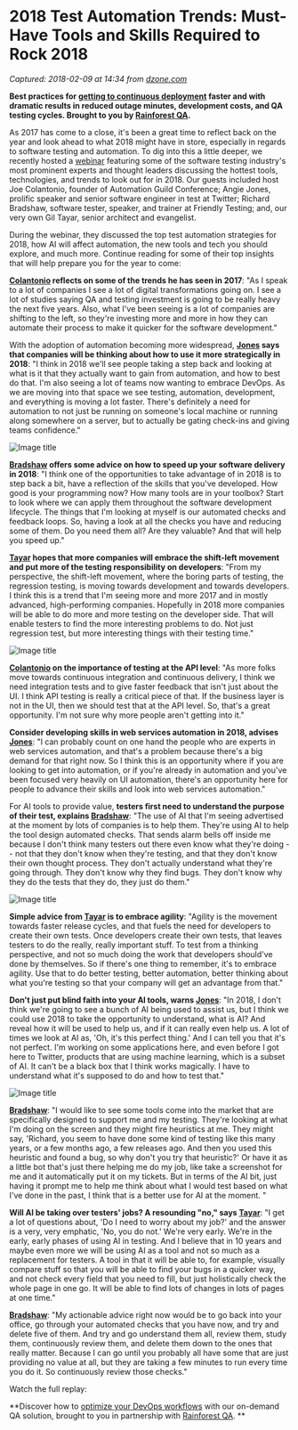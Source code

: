 # 2018 Test Automation Trends: Must-Have Tools and Skills Required to Rock 2018

_Captured: 2018-02-09 at 14:34 from [dzone.com](https://dzone.com/articles/2018-test-automation-trends-must-have-tools-and-sk?edition=361094&utm_source=Zone%20Newsletter&utm_medium=email&utm_campaign=devops%202018-02-09)_

**Best practices for [getting to continuous deployment](https://dzone.com/go?i=268427&u=https%3A%2F%2Finfo.rainforestqa.com%2Febook-getting-to-continuous-deployment%3Futm_campaign%3Dgetting-to-continuous-deployment%26utm_medium%3Ddisplay%26utm_source%3Ddzone) faster and with dramatic results in reduced outage minutes, development costs, and QA testing cycles. Brought to you by [Rainforest QA](https://dzone.com/go?i=268427&u=https%3A%2F%2Fwww.rainforestqa.com%3Futm_campaign%3Dhome-page%26utm_medium%3Ddisplay%26utm_source%3Ddzone).**

As 2017 has come to a close, it's been a great time to reflect back on the year and look ahead to what 2018 might have in store, especially in regards to software testing and automation. To dig into this a little deeper, we recently hosted a [webinar](https://t.umblr.com/redirect?z=https%3A%2F%2Fwww.youtube.com%2Fwatch%3Fv%3DJINmEaUnkzU%26t%3D2349s&t=MDRhMjQxMmI5MjgzYTU4MDdkYjU1ZmFmYTY2Y2ZhZjJjOTMwYTBlMyxhTEtYOHlJOQ%3D%3D&b=t%3ANLFYgfh4nj2k83dl9_xdwQ&p=http%3A%2F%2Ftestautomation.applitools.com%2Fpost%2F169913493132%2F2018-test-automation-trends-must-have-tools&m=1) featuring some of the software testing industry's most prominent experts and thought leaders discussing the hottest tools, technologies, and trends to look out for in 2018. Our guests included host Joe Colantonio, founder of Automation Guild Conference; Angie Jones, prolific speaker and senior software engineer in test at Twitter; Richard Bradshaw, software tester, speaker, and trainer at Friendly Testing; and, our very own Gil Tayar, senior architect and evangelist.

During the webinar, they discussed the top test automation strategies for 2018, how AI will affect automation, the new tools and tech you should explore, and much more. Continue reading for some of their top insights that will help prepare you for the year to come:

**[Colantonio](https://twitter.com/jcolantonio) reflects on some of the trends he has seen in 2017**: "As I speak to a lot of companies I see a lot of digital transformations going on. I see a lot of studies saying QA and testing investment is going to be really heavy the next five years. Also, what I've been seeing is a lot of companies are shifting to the left, so they're investing more and more in how they can automate their process to make it quicker for the software development."

With the adoption of automation becoming more widespread, **[Jones](https://twitter.com/techgirl1908) says that companies will be thinking about how to use it more strategically in 2018**: "I think in 2018 we'll see people taking a step back and looking at what is it that they actually want to gain from automation, and how to best do that. I'm also seeing a lot of teams now wanting to embrace DevOps. As we are moving into that space we see testing, automation, development, and everything is moving a lot faster. There's definitely a need for automation to not just be running on someone's local machine or running along somewhere on a server, but to actually be gating check-ins and giving teams confidence."

![Image title](https://dzone.com/storage/temp/7979672-screen-shot-2018-01-26-at-53653-pm.png)

**[Bradshaw](https://twitter.com/FriendlyTester) offers some advice on how to speed up your software delivery in 2018**: "I think one of the opportunities to take advantage of in 2018 is to step back a bit, have a reflection of the skills that you've developed. How good is your programming now? How many tools are in your toolbox? Start to look where we can apply them throughout the software development lifecycle. The things that I'm looking at myself is our automated checks and feedback loops. So, having a look at all the checks you have and reducing some of them. Do you need them all? Are they valuable? And that will help you speed up."

**[Tayar](https://twitter.com/giltayar) hopes that more companies will embrace the shift-left movement and put more of the testing responsibility on developers**: "From my perspective, the shift-left movement, where the boring parts of testing, the regression testing, is moving towards development and towards developers. I think this is a trend that I'm seeing more and more 2017 and in mostly advanced, high-performing companies. Hopefully in 2018 more companies will be able to do more and more testing on the developer side. That will enable testers to find the more interesting problems to do. Not just regression test, but more interesting things with their testing time."

![Image title](https://dzone.com/storage/temp/7979676-screen-shot-2018-01-26-at-53721-pm.png)

**[Colantonio](https://twitter.com/jcolantonio) on the importance of testing at the API level**: "As more folks move towards continuous integration and continuous delivery, I think we need integration tests and to give faster feedback that isn't just about the UI. I think API testing is really a critical piece of that. If the business layer is not in the UI, then we should test that at the API level. So, that's a great opportunity. I'm not sure why more people aren't getting into it."

**Consider developing skills in web services automation in 2018, advises [Jones](https://twitter.com/techgirl1908)**: "I can probably count on one hand the people who are experts in web services automation, and that's a problem because there's a big demand for that right now. So I think this is an opportunity where if you are looking to get into automation, or if you're already in automation and you've been focused very heavily on UI automation, there's an opportunity here for people to advance their skills and look into web services automation."

For AI tools to provide value, **testers first need to understand the purpose of their test, explains [Bradshaw](https://twitter.com/FriendlyTester)**: "The use of AI that I'm seeing advertised at the moment by lots of companies is to help them. They're using AI to help the tool design automated checks. That sends alarm bells off inside me because I don't think many testers out there even know what they're doing -- not that they don't know when they're testing, and that they don't know their own thought process. They don't actually understand what they're going through. They don't know why they find bugs. They don't know why they do the tests that they do, they just do them."

![Image title](https://dzone.com/storage/temp/7979678-screen-shot-2018-01-26-at-53754-pm.png)

**Simple advice from [Tayar](https://twitter.com/giltayar) is to embrace agility**: "Agility is the movement towards faster release cycles, and that fuels the need for developers to create their own tests. Once developers create their own tests, that leaves testers to do the really, really important stuff. To test from a thinking perspective, and not so much doing the work that developers should've done by themselves. So if there's one thing to remember, it's to embrace agility. Use that to do better testing, better automation, better thinking about what you're testing so that your company will get an advantage from that."

**Don't just put blind faith into your AI tools, warns [Jones](https://twitter.com/techgirl1908)**: "In 2018, I don't think we're going to see a bunch of AI being used to assist us, but I think we could use 2018 to take the opportunity to understand, what is AI? And reveal how it will be used to help us, and if it can really even help us. A lot of times we look at AI as, 'Oh, it's this perfect thing.' And I can tell you that it's not perfect. I'm working on some applications here, and even before I got here to Twitter, products that are using machine learning, which is a subset of AI. It can't be a black box that I think works magically. I have to understand what it's supposed to do and how to test that."

![Image title](https://dzone.com/storage/temp/7979679-screen-shot-2018-01-26-at-53817-pm.png)

**[Bradshaw](https://twitter.com/FriendlyTester)**: "I would like to see some tools come into the market that are specifically designed to support me and my testing. They're looking at what I'm doing on the screen and they might fire heuristics at me. They might say, 'Richard, you seem to have done some kind of testing like this many years, or a few months ago, a few releases ago. And then you used this heuristic and found a bug, so why don't you try that heuristic?' Or have it as a little bot that's just there helping me do my job, like take a screenshot for me and it automatically put it on my tickets. But in terms of the AI bit, just having it prompt me to help me think about what I would test based on what I've done in the past, I think that is a better use for AI at the moment. "

**Will AI be taking over testers' jobs? A resounding "no," says [Tayar](https://twitter.com/giltayar)**: "I get a lot of questions about, 'Do I need to worry about my job?' and the answer is a very, very emphatic, 'No, you do not.' We're very early. We're in the early, early phases of using AI in testing. And I believe that in 10 years and maybe even more we will be using AI as a tool and not so much as a replacement for testers. A tool in that it will be able to, for example, visually compare stuff so that you will be able to find your bugs in a quicker way, and not check every field that you need to fill, but just holistically check the whole page in one go. It will be able to find lots of changes in lots of pages at one time."

**[Bradshaw](https://twitter.com/FriendlyTester)**: "My actionable advice right now would be to go back into your office, go through your automated checks that you have now, and try and delete five of them. And try and go understand them all, review them, study them, continuously review them, and delete them down to the ones that really matter. Because I can go until you probably all have some that are just providing no value at all, but they are taking a few minutes to run every time you do it. So continuously review those checks."

Watch the full replay:

**Discover how to [optimize your DevOps workflows](https://dzone.com/go?i=268430&u=https%3A%2F%2Finfo.rainforestqa.com%2Febook-getting-to-continuous-deployment%3Futm_campaign%3Dgetting-to-continuous-deployment%26utm_medium%3Ddisplay%26utm_source%3Ddzone) with our on-demand QA solution, brought to you in partnership with [Rainforest QA](https://dzone.com/go?i=268430&u=https%3A%2F%2Fwww.rainforestqa.com%3Futm_campaign%3Dhome-page%26utm_medium%3Ddisplay%26utm_source%3Ddzone). **
